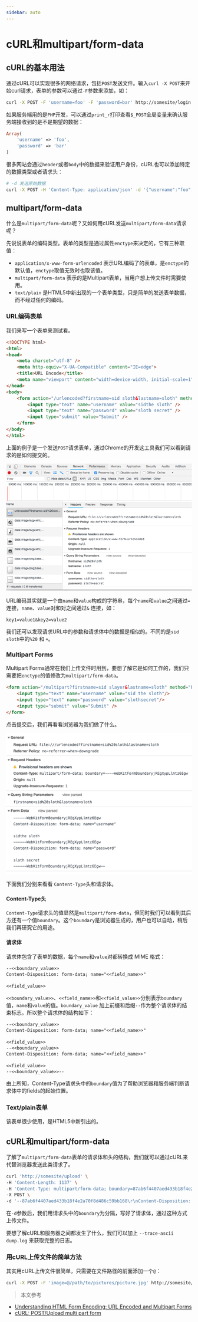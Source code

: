 ```yaml
---
sidebar: auto
---
```


# cURL和multipart/form-data

## cURL的基本用法
通过cURL可以实现很多的网络请求，包括`POST`发送文件。输入`curl -X POST`来开始curl请求，表单的参数可以通过`-F`参数来添加，如：
```bash
curl -X POST -F 'username=foo' -F 'password=bar' http://somesite/login
```

如果服务端用的是`PHP`开发，可以通过`print_r`打印查看`$_POST`全局变量来确认服务端接收到的是不是期望的数据：
```php
Array(
    'username' => 'foo',
    'password' => 'bar'
)
```
很多网站会通过`header`或者`body`中的数据来验证用户身份，cURL也可以添加特定的数据类型或者请求头：
```bash
# -d 发送原始数据
curl -X POST -H 'Content-Type: application/json' -d '{"username":"foo","password":"bar"}' http://somesite/login
```

## multipart/form-data

什么是`multipart/form-data`呢？又如何用cURL发送`multipart/form-data`请求呢？

先说说表单的编码类型。表单的类型是通过属性`enctype`来决定的，它有三种取值：

- `application/x-www-form-urlencoded` 表示URL编码了的表单，是`enctype`的默认值，`enctype`取值无效时也取该值。
- `multipart/form-data` 表示的是Multipart表单，当用户想上传文件时需要使用。
- `text/plain` 是HTML5中新出现的一个表单类型，只是简单的发送表单数据，而不经过任何的编码。

### URL编码表单
我们来写一个表单来测试看。
```html
<!DOCTYPE html>
<html>
<head>
    <meta charset="utf-8" />
    <meta http-equiv="X-UA-Compatible" content="IE=edge">
    <title>URL Encode</title>
    <meta name="viewport" content="width=device-width, initial-scale=1">
</head>
<body>
    <form action="/urlencoded?firstname=sid sloth&lastname=sloth" method="POST" enctype="application/x-www-form-urlencoded">
        <input type="text" name="username" value="sidthe sloth" />
        <input type="text" name="password" value="sloth secret" />
        <input type="submit" value="Submit" />
    </form>
</body>
</html>
```

上面的例子是一个发送`POST`请求表单，通过Chrome的开发这工具我们可以看到请求的是如何提交的。

![url encode request](./assets/images/1-encode-url.png)

URL编码其实就是一个由`name`和`value`构成的字符串，每个`name`和`value`之间通过`=`连接，`name`、`value`对和对之间通过`&` 连接，如：

```
key1=value1&key2=value2
```
我们还可以发现请求URL中的参数和请求体中的数据是相似的。不同的是`sid sloth`中的`%20` 和  `+`。

### Multipart Forms
Multipart Forms通常在我们上传文件时用到，要想了解它是如何工作的，我们只需要把`enctype`的值修改为`multipart/form-data`。

```html
<form action="/multipart?firstname=sid slayer&lastname=sloth" method="POST" enctype="multipart/form-data">
    <input type="text" name="username" value="sid the sloth"/>
    <input type="text" name="password" value="slothsecret"/>
    <input type="submit" value="Submit" />
</form>
```

点击提交后，我们再看看浏览器为我们做了什么。

![multipart form-data request](./assets/images/2-multipart.png)

下面我们分别来看看 `Content-Type`头和请求体。
#### Content-Type头

`Content-Type`请求头的值显然是`multipart/form-data`，但同时我们可以看到其后方还有一个值`boundary`。这个`boundary`是浏览器生成的，用户也可以自动，稍后我们再研究它的用途。

#### 请求体

请求体包含了表单的数据，每个`name`和`value`对都转换成 MIME 格式：

```
--<<boundary_value>>
Content-Disposition: form-data; name="<<field_name>>"

<<field_value>>
```

`<<boundary_value>>`、`<<field_name>>`和`<<field_value>>`分别表示`boundary`值，`name`和`value`的值。`boundary_value` 加上前缀和后缀`--`作为整个请求体的结束标志。所以整个请求体的结构如下：

```
--<<boundary_value>>
Content-Disposition: form-data; name="<<field_name>>"

<<field_value>>
--<<boundary_value>>
Content-Disposition: form-data; name="<<field_name>>"

<<field_value>>
--<<boundary_value>>--
```

由上所知，Content-Type请求头中的`boundary`值为了帮助浏览器和服务端判断请求体中的fields的起始位置。

### Text/plain表单
该表单很少使用，是HTML5中新引出的。

## cURL和multipart/form-data
了解了`multipart/form-data`表单的请求体和头的结构，我们就可以通过cURL来代替浏览器发送此类请求了。

```bash
curl 'http://somesite/upload' \
-H 'Content-Length: 1137' \
-H 'Content-Type: multipart/form-data; boundary=87ab6f4407aed433b18f4e2a70f8d486c59bb168' \
-X POST \
-d '--87ab6f4407aed433b18f4e2a70f8d486c59bb168\r\nContent-Disposition: form-data; name="filename"; filename="56953ad695e1062e8a51e50532f72586.png"\r\nContent-Length: 100\r\n\r\ndata:image/png;base64,/9j/4AAQSkZJRgABAQAASABIAAD/4QBMRXhpZgAATU0AKgAAAAgAAYdpAAQAAAABAAAAGgAA\r\n--87ab6f4407aed433b18f4e2a70f8d486c59bb168\r\nContent-Disposition: form-data; name="filename"\r\nContent-Length: 96\r\n\r\nwx9074de28009e1111.o6zAJs2uLi0dmtrlVnoocbPWgXgQ.aZsFpiT61UlZ85a7de8f3d6fac589449e088e4beaf0d.png\r\n--87ab6f4407aed433b18f4e2a70f8d486c59bb168\r\nContent-Disposition: form-data; name="param1"\r\nContent-Length: 1\r\n\r\n1\r\n--87ab6f4407aed433b18f4e2a70f8d486c59bb168\r\nContent-Disposition: form-data; name="param2"\r\nContent-Length: 10\r\n\r\n172.17.0.1\r\n--87ab6f4407aed433b18f4e2a70f8d486c59bb168\r\nContent-Disposition: form-data; name="param3"\r\nContent-Length: 41\r\n\r\nfrom:1885396040;wm:90163_90001;lang:zh_CN\r\n--87ab6f4407aed433b18f4e2a70f8d486c59bb168\r\nContent-Disposition: form-data; name="param4"\r\nContent-Length: 1\r\n\r\n6\r\n--87ab6f4407aed433b18f4e2a70f8d486c59bb168\r\nContent-Disposition: form-data; name="skip_check"\r\nContent-Length: 1\r\n\r\n0\r\n--87ab6f4407aed433b18f4e2a70f8d486c59bb168--\r\n'

```
在`-d`参数后，我们用请求头中的`boundary`为分隔，写好了请求体，通过这种方式上传文件。

要想了解cURL和服务器之间都发生了什么，我们可以加上  `--trace-ascii dump.log` 来获取完整的日志。

### 用cURL上传文件的简单方法
其实用cURL上传文件很简单，只需要在文件路径的前面添加一个`@`：
```bash
curl -X POST -F 'image=@/path/to/pictures/picture.jpg' http://somesite/upload
```

> 本文参考
- [Understanding HTML Form Encoding: URL Encoded and Multipart Forms](https://dev.to/sidthesloth92/understanding-html-form-encoding-url-encoded-and-multipart-forms-3lpa)
- [cURL: POST/Upload multi part form](https://markhneedham.com/blog/2013/09/23/curl-postupload-multi-part-form/)
